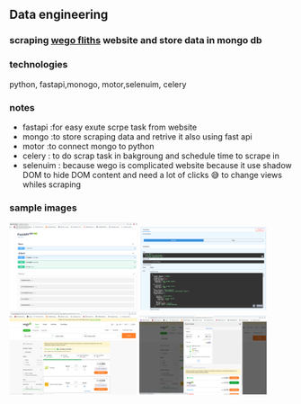 ## Data engineering 
### scraping [wego fliths](https://eg.wego.com/en/flights/searches/cCAI-cJED-2024-04-01/economy/1a:0c:0i?sort=price&order=asc&payment_methods=10,11,15,16) website and store data in mongo db

### technologies
python, fastapi,monogo, motor,selenuim, celery

### notes 
- fastapi :for easy exute scrpe task from website
- mongo :to store scraping data and retrive it also using fast api
- motor :to connect mongo to python 
- celery : to do scrap task in bakgroung and schedule time to scrape in 
- selenuim  : because wego is complicated website because it use shadow DOM to hide DOM content and need a lot of clicks  😅 to change views whiles scraping 

### sample images
<img src="./images/1.png"  width="45%" height="10%" > <img src="./images/2.png"  width="45%" height="10%" >
<br/>
<img src="./images/3.png"  width="45%" height="10%" > <img src="./images/4.png"  width="45%" height="10%" >
